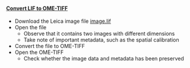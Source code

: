 <h4 id=lif2ometiff><a href=#lif2ometiff>Convert LIF to OME-TIFF</a></h4>

- Download the Leica image file [image.lif](https://github.com/NEUBIAS/training-resources/raw/master/image_data/xy_xyc__two_images.lif)
- Open the file
    - Observe that it contains two images with different dimensions
    - Take note of important metadata, such as the spatial calibration
- Convert the file to OME-TIFF
- Open the OME-TIFF 
    - Check whether the image data and metadata has been preserved